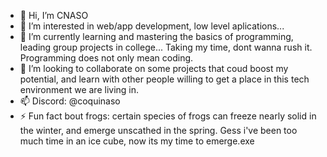 - 👋 Hi, I’m CNASO
- 👀 I’m interested in web/app development, low level aplications...  
- 🌱 I’m currently learning and mastering the basics of programming, leading group projects in college... Taking my time, dont wanna rush it. Programming does not only mean coding.
- 💞️ I’m looking to collaborate on some projects that coud boost my potential, and learn with other people willing to get a place in this tech environment we are living in.
- 📫 Discord: @coquinaso
- ⚡ Fun fact bout frogs: certain species of frogs can freeze nearly solid in the winter, and emerge unscathed in the spring. Gess i've been too much time in an ice cube, now its my time to emerge.exe

<!---
UO294847/UO294847 is a ✨ special ✨ repository because its `README.md` (this file) appears on your GitHub profile.
You can click the Preview link to take a look at your changes.
--->
